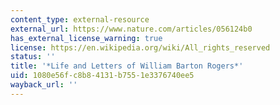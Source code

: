 ```yaml
---
content_type: external-resource
external_url: https://www.nature.com/articles/056124b0
has_external_license_warning: true
license: https://en.wikipedia.org/wiki/All_rights_reserved
status: ''
title: '*Life and Letters of William Barton Rogers*'
uid: 1080e56f-c8b8-4131-b755-1e3376740ee5
wayback_url: ''
---
```

